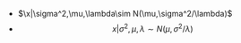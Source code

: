 * $\x|\sigma^2,\mu,\lambda\sim N(\mu,\sigma^2/\lambda)$
* $$x|\sigma^2,\mu,\lambda\sim N(\mu,\sigma^2/\lambda)$$